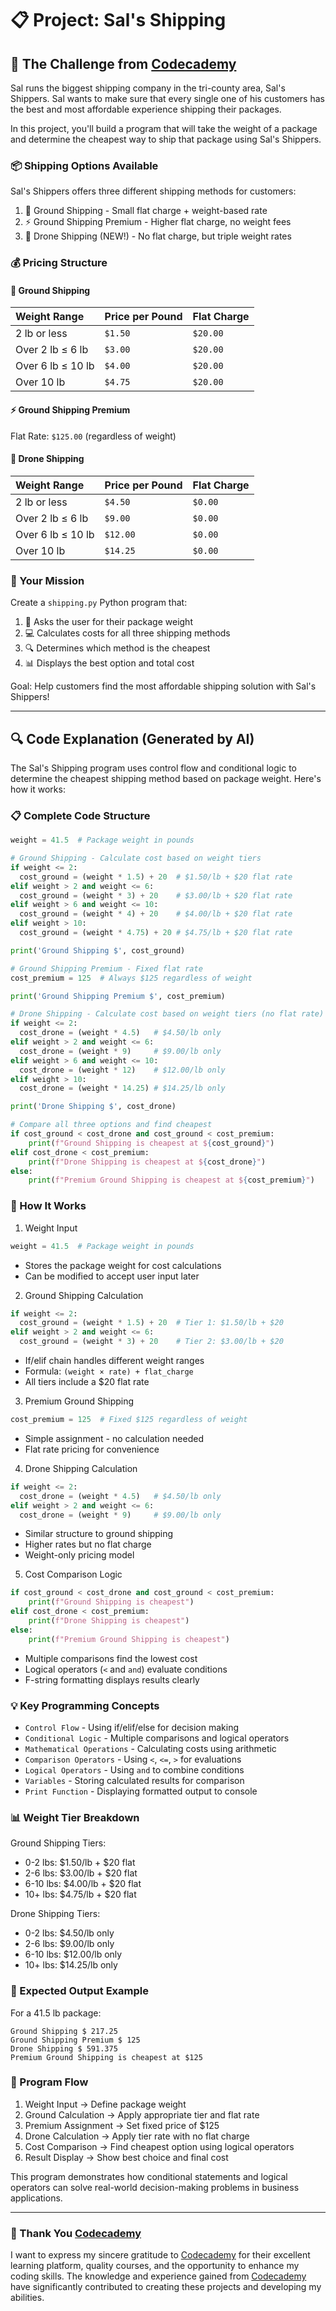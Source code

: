 # 📋 Project: Sal's Shipping

## 🎯 The Challenge from [Codecademy](http://www.codecademy.com/)

Sal runs the biggest shipping company in the tri-county area, Sal's Shippers. Sal wants to make sure that every single one of his customers has the best and most affordable experience shipping their packages.

In this project, you'll build a program that will take the weight of a package and determine the cheapest way to ship that package using Sal's Shippers.

### 📦 Shipping Options Available

Sal's Shippers offers three different shipping methods for customers:

1. 🚛 Ground Shipping - Small flat charge + weight-based rate
2. ⚡ Ground Shipping Premium - Higher flat charge, no weight fees
3. 🚁 Drone Shipping (NEW!) - No flat charge, but triple weight rates

### 💰 Pricing Structure

#### 🚛 Ground Shipping

| Weight Range | Price per Pound | Flat Charge |
|:-------------|:----------------|:------------|
| 2 lb or less | `$1.50` | `$20.00` |
| Over 2 lb ≤ 6 lb | `$3.00` | `$20.00` |
| Over 6 lb ≤ 10 lb | `$4.00` | `$20.00` |
| Over 10 lb | `$4.75` | `$20.00` |

#### ⚡ Ground Shipping Premium

Flat Rate: `$125.00` (regardless of weight)

#### 🚁 Drone Shipping

| Weight Range | Price per Pound | Flat Charge |
|:-------------|:----------------|:------------|
| 2 lb or less | `$4.50` | `$0.00` |
| Over 2 lb ≤ 6 lb | `$9.00` | `$0.00` |
| Over 6 lb ≤ 10 lb | `$12.00` | `$0.00` |
| Over 10 lb | `$14.25` | `$0.00` |

### 🎯 Your Mission

Create a `shipping.py` Python program that:

1. 📝 Asks the user for their package weight
2. 💻 Calculates costs for all three shipping methods
3. 🔍 Determines which method is the cheapest
4. 📊 Displays the best option and total cost

Goal: Help customers find the most affordable shipping solution with Sal's Shippers!

---

## 🔍 Code Explanation (Generated by AI)

The Sal's Shipping program uses control flow and conditional logic to determine the cheapest shipping method based on package weight. Here's how it works:

### 📋 Complete Code Structure

```python
weight = 41.5  # Package weight in pounds

# Ground Shipping - Calculate cost based on weight tiers
if weight <= 2:
  cost_ground = (weight * 1.5) + 20  # $1.50/lb + $20 flat rate
elif weight > 2 and weight <= 6:
  cost_ground = (weight * 3) + 20    # $3.00/lb + $20 flat rate
elif weight > 6 and weight <= 10:
  cost_ground = (weight * 4) + 20    # $4.00/lb + $20 flat rate
elif weight > 10:
  cost_ground = (weight * 4.75) + 20 # $4.75/lb + $20 flat rate

print('Ground Shipping $', cost_ground)

# Ground Shipping Premium - Fixed flat rate
cost_premium = 125  # Always $125 regardless of weight

print('Ground Shipping Premium $', cost_premium)

# Drone Shipping - Calculate cost based on weight tiers (no flat rate)
if weight <= 2:
  cost_drone = (weight * 4.5)   # $4.50/lb only
elif weight > 2 and weight <= 6:
  cost_drone = (weight * 9)     # $9.00/lb only
elif weight > 6 and weight <= 10:
  cost_drone = (weight * 12)    # $12.00/lb only
elif weight > 10:
  cost_drone = (weight * 14.25) # $14.25/lb only

print('Drone Shipping $', cost_drone)

# Compare all three options and find cheapest
if cost_ground < cost_drone and cost_ground < cost_premium:
    print(f"Ground Shipping is cheapest at ${cost_ground}")
elif cost_drone < cost_premium:
    print(f"Drone Shipping is cheapest at ${cost_drone}")
else:
    print(f"Premium Ground Shipping is cheapest at ${cost_premium}")
```

### 🎯 How It Works

1. Weight Input
```python
weight = 41.5  # Package weight in pounds
```
- Stores the package weight for cost calculations
- Can be modified to accept user input later

2. Ground Shipping Calculation
```python
if weight <= 2:
  cost_ground = (weight * 1.5) + 20  # Tier 1: $1.50/lb + $20
elif weight > 2 and weight <= 6:
  cost_ground = (weight * 3) + 20    # Tier 2: $3.00/lb + $20
```
- If/elif chain handles different weight ranges
- Formula: `(weight × rate) + flat_charge`
- All tiers include a $20 flat rate

3. Premium Ground Shipping
```python
cost_premium = 125  # Fixed $125 regardless of weight
```
- Simple assignment - no calculation needed
- Flat rate pricing for convenience

4. Drone Shipping Calculation
```python
if weight <= 2:
  cost_drone = (weight * 4.5)   # $4.50/lb only
elif weight > 2 and weight <= 6:
  cost_drone = (weight * 9)     # $9.00/lb only
```
- Similar structure to ground shipping
- Higher rates but no flat charge
- Weight-only pricing model

5. Cost Comparison Logic
```python
if cost_ground < cost_drone and cost_ground < cost_premium:
    print(f"Ground Shipping is cheapest")
elif cost_drone < cost_premium:
    print(f"Drone Shipping is cheapest")
else:
    print(f"Premium Ground Shipping is cheapest")
```
- Multiple comparisons find the lowest cost
- Logical operators (`<` and `and`) evaluate conditions
- F-string formatting displays results clearly

### 💡 Key Programming Concepts

- `Control Flow` - Using if/elif/else for decision making
- `Conditional Logic` - Multiple comparisons and logical operators
- `Mathematical Operations` - Calculating costs using arithmetic
- `Comparison Operators` - Using `<`, `<=`, `>` for evaluations
- `Logical Operators` - Using `and` to combine conditions
- `Variables` - Storing calculated results for comparison
- `Print Function` - Displaying formatted output to console

### 📊 Weight Tier Breakdown

Ground Shipping Tiers:
- 0-2 lbs: $1.50/lb + $20 flat
- 2-6 lbs: $3.00/lb + $20 flat  
- 6-10 lbs: $4.00/lb + $20 flat
- 10+ lbs: $4.75/lb + $20 flat

Drone Shipping Tiers:
- 0-2 lbs: $4.50/lb only
- 2-6 lbs: $9.00/lb only
- 6-10 lbs: $12.00/lb only
- 10+ lbs: $14.25/lb only

### 🚚 Expected Output Example

For a 41.5 lb package:
```terminal
Ground Shipping $ 217.25
Ground Shipping Premium $ 125
Drone Shipping $ 591.375
Premium Ground Shipping is cheapest at $125
```

### 🔄 Program Flow

1. Weight Input → Define package weight
2. Ground Calculation → Apply appropriate tier and flat rate
3. Premium Assignment → Set fixed price of $125
4. Drone Calculation → Apply tier rate with no flat charge
5. Cost Comparison → Find cheapest option using logical operators
6. Result Display → Show best choice and final cost

This program demonstrates how conditional statements and logical operators can solve real-world decision-making problems in business applications.

---

### 🙏 Thank You [Codecademy](https://www.codecademy.com/)

I want to express my sincere gratitude to [Codecademy](https://www.codecademy.com/) for their excellent learning platform, quality courses, and the opportunity to enhance my coding skills. The knowledge and experience gained from [Codecademy](https://www.codecademy.com/) have significantly contributed to creating these projects and developing my abilities.